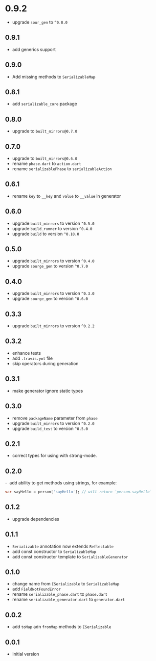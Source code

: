 # 0.9.2

- upgrade `sour_gen` to `^0.8.0`

## 0.9.1

- add generics support

## 0.9.0

- Add missing methods to `SerializableMap`

## 0.8.1

- add `serializable_core` package

## 0.8.0

- upgrade to `built_mirrors@0.7.0`

## 0.7.0

- upgrade to `built_mirrors@0.6.0`
- rename `phase.dart` to `action.dart`
- rename `serializablePhase` to `serializableAction`

## 0.6.1

- rename `key` to `__key` and `value` to `__value` in generator

## 0.6.0

- upgrade `built_mirrors` to version `^0.5.0`
- upgrade `build_runner` to version `^0.4.0`
- upgrade `build` to version `^0.10.0`

## 0.5.0

- upgrade `built_mirrors` to version `^0.4.0`
- upgrade `sourge_gen` to version `^0.7.0`

## 0.4.0

- upgrade `built_mirrors` to version `^0.3.0`
- upgrade `sourge_gen` to version `^0.6.0`

## 0.3.3

- upgrade `built_mirrors` to version `^0.2.2`

## 0.3.2

- enhance tests
- add `.travis.yml` file
- skip operators during generation

## 0.3.1

- make generator ignore static types

## 0.3.0

- remove `packageName` parameter from `phase`
- upgrade `built_mirrors` to version `^0.2.0`
- upgrade `build_test` to version `^0.5.0`

## 0.2.1

- correct types for using with strong-mode.

## 0.2.0

-  add ability to get methods using strings, for example:
```dart
var sayHello = person['sayHello']; // will return `person.sayHello`
```

## 0.1.2

- upgrade dependencies

## 0.1.1
   
- `Serializable` annotation now extends `Reflectable`
- add const constructor to `SerializableMap`
- add const constructor template to `SerializableGenerator`

## 0.1.0

- change name from `ISerializable` to `SerializableMap`
- add `FieldNotFoundError`
- rename `serializable_phase.dart` to `phase.dart`
- rename `serializable_generator.dart` to `generator.dart`

## 0.0.2

- add `toMap` adn `fromMap` methods to `ISerializable`

## 0.0.1

- Initial version
